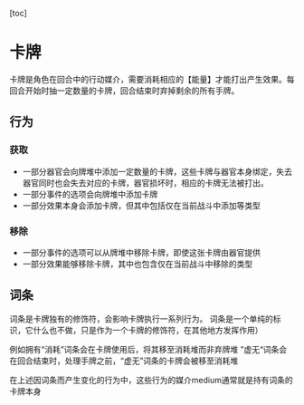 [toc]

# 卡牌

卡牌是角色在回合中的行动媒介，需要消耗相应的【能量】才能打出产生效果。每回合开始时抽一定数量的卡牌，回合结束时弃掉剩余的所有手牌。

## 行为

### 获取

- 一部分器官会向牌堆中添加一定数量的卡牌，这些卡牌与器官本身绑定，失去器官同时也会失去对应的卡牌，器官损坏时，相应的卡牌无法被打出。
- 一部分事件的选项会向牌堆中添加卡牌
- 一部分效果本身会添加卡牌，但其中包括仅在当前战斗中添加等类型

### 移除

- 一部分事件的选项可以从牌堆中移除卡牌，即使这张卡牌由器官提供
- 一部分效果能够移除卡牌，其中也包含仅在当前战斗中移除的类型

## 词条

词条是卡牌独有的修饰符，会影响卡牌执行一系列行为。
词条是一个单纯的标识，它什么也不做，只是作为一个卡牌的修饰符，在其他地方发挥作用）

例如拥有“消耗”词条会在卡牌使用后，将其移至消耗堆而非弃牌堆
”虚无“词条会在回合结束时，处理手牌之前，“虚无”词条的卡牌会被移至消耗堆

在上述因词条而产生变化的行为中，这些行为的媒介medium通常就是持有词条的卡牌本身